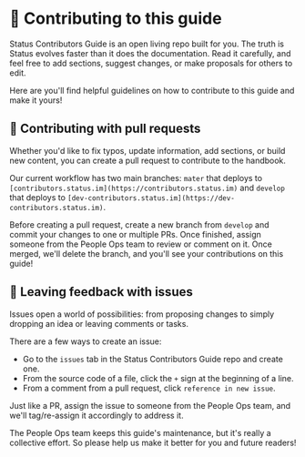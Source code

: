 # 🚀 Contributing to this guide

Status Contributors Guide is an open living repo built for you. The truth is Status evolves faster than it does the documentation. Read it carefully, and feel free to add sections, suggest changes, or make proposals for others to edit. 

Here are you'll find helpful guidelines on how to contribute to this guide and make it yours!

## 👾 Contributing with pull requests

Whether you'd like to fix typos, update information, add sections, or build new content, you can create a pull request to contribute to the handbook. 

Our current workflow has two main branches: `mater` that deploys to `[contributors.status.im](https://contributors.status.im)` and `develop` that deploys to `[dev-contributors.status.im](https://dev-contributors.status.im)`. 

Before creating a pull request, create a new branch from `develop` and commit your changes to one or multiple PRs. Once finished, assign someone from the People Ops team to review or comment on it. Once merged, we'll delete the branch, and you'll see your contributions on this guide!

## 📌 Leaving feedback with issues

Issues open a world of possibilities: from proposing changes to simply dropping an idea or leaving comments or tasks. 

There are a few ways to create an issue:

   * Go to the `issues` tab in the Status Contributors Guide repo and create one.
   * From the source code of a file, click the `+` sign at the beginning of a line.
   * From a comment from a pull request, click `reference in new issue`.

Just like a PR, assign the issue to someone from the People Ops team, and we'll tag/re-assign it accordingly to address it.

The People Ops team keeps this guide's maintenance, but it's really a collective effort. So please help us make it better for you and future readers! 
